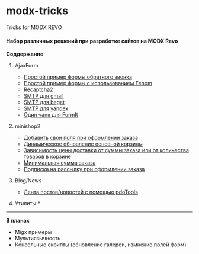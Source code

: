 # modx-tricks
Tricks for MODX REVO

#### Набор различных решений при разработке сайтов на MODX Revo

**Соддержание**

1. AjaxForm
	* [Простой пример формы обратного звонка](/1.AjaxForm/SimpleModalFormExample.md)
	* [Простой пример формы с использованием Fenom](/1.AjaxForm/SimpleModalFormFenom.md)
	* [Recaptcha2](/1.AjaxForm/AddRecaptchaV2.md)
	* [SMTP для gmail](/1.AjaxForm/SMTP-gmail.md)
	* [SMTP для beget](/1.AjaxForm/SMTP-beget.md)
	* [SMTP для yandex](/1.AjaxForm/SMTP-yandex.md)
	* [Один чанк для FormIt](/1.AjaxForm/One-chunk.md)

2. minishop2
	* [Добавить свои поля при оформлении заказа](/2.minishop2/order/AddFieldToOrderInManager.md)
	* [Динамическое обновление основной корзины](/2.minishop2/cart/DynamicUpdateCart.md)
	* [Зависимость цены доставки от суммы заказа или от количества товаров в корзине](/2.minishop2/delivery/CustomDeliveryCost.md)
	* [Минимальная сумма заказа](/2.minishop2/order/MinimalCostOrder.md)
	* [Подписка на рассылку при оформлении заказа](/2.minishop2/order/SubscribeOnOrder.md)


3. Blog/News
	* [Лента постов/новостей с помощью pdoTools](/3.Blog/SimplePostsFeed.md)

4. Утилиты
	* 


--------------

**В планах**

* Migx примеры
* Мультиязычность 
* Консольные скрипты (обновление галереи, измнение полей форм)
